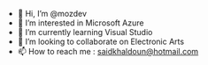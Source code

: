 - 👋 Hi, I’m @mozdev
- 👀 I’m interested in Microsoft Azure
- 🌱 I’m currently learning Visual Studio
- 💞️ I’m looking to collaborate on Electronic Arts
- 📫 How to reach me : saidkhaldoun@hotmail.com

<!---
saidkhaldoun/saidkhaldoun is a ✨ special ✨ repository because its `README.md` (this file) appears on your GitHub profile.
You can click the Preview link to take a look at your changes.
--->
